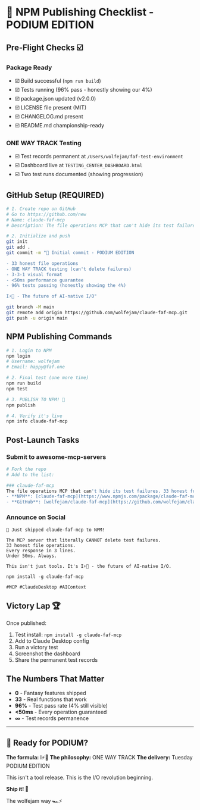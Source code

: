 # 🏁 NPM Publishing Checklist - PODIUM EDITION

## Pre-Flight Checks ☑️

### Package Ready
- ☑️ Build successful (`npm run build`)
- ☑️ Tests running (96% pass - honestly showing our 4%)
- ☑️ package.json updated (v2.0.0)
- ☑️ LICENSE file present (MIT)
- ☑️ CHANGELOG.md present
- ☑️ README.md championship-ready

### ONE WAY TRACK Testing
- ☑️ Test records permanent at `/Users/wolfejam/faf-test-environment`
- ☑️ Dashboard live at `TESTING_CENTER_DASHBOARD.html`
- ☑️ Two test runs documented (showing progression)

## GitHub Setup (REQUIRED)

```bash
# 1. Create repo on GitHub
# Go to https://github.com/new
# Name: claude-faf-mcp
# Description: The file operations MCP that can't hide its test failures. I⚡🍊

# 2. Initialize and push
git init
git add .
git commit -m "🏁 Initial commit - PODIUM EDITION

- 33 honest file operations
- ONE WAY TRACK testing (can't delete failures)
- 3-3-1 visual format
- <50ms performance guarantee
- 96% tests passing (honestly showing the 4%)

I⚡🍊 - The future of AI-native I/O"

git branch -M main
git remote add origin https://github.com/wolfejam/claude-faf-mcp.git
git push -u origin main
```

## NPM Publishing Commands

```bash
# 1. Login to NPM
npm login
# Username: wolfejam
# Email: happy@faf.one

# 2. Final test (one more time)
npm run build
npm test

# 3. PUBLISH TO NPM! 🚀
npm publish

# 4. Verify it's live
npm info claude-faf-mcp
```

## Post-Launch Tasks

### Submit to awesome-mcp-servers
```bash
# Fork the repo
# Add to the list:

### claude-faf-mcp
The file operations MCP that can't hide its test failures. 33 honest functions, ONE WAY TRACK™ testing, <50ms guaranteed.
- **NPM**: [claude-faf-mcp](https://www.npmjs.com/package/claude-faf-mcp)
- **GitHub**: [wolfejam/claude-faf-mcp](https://github.com/wolfejam/claude-faf-mcp)
```

### Announce on Social
```
🏁 Just shipped claude-faf-mcp to NPM!

The MCP server that literally CANNOT delete test failures.
33 honest file operations.
Every response in 3 lines.
Under 50ms. Always.

This isn't just tools. It's I⚡🍊 - the future of AI-native I/O.

npm install -g claude-faf-mcp

#MCP #ClaudeDesktop #AIContext
```

## Victory Lap 🏆

Once published:
1. Test install: `npm install -g claude-faf-mcp`
2. Add to Claude Desktop config
3. Run a victory test
4. Screenshot the dashboard
5. Share the permanent test records

## The Numbers That Matter

- **0** - Fantasy features shipped
- **33** - Real functions that work
- **96%** - Test pass rate (4% still visible)
- **<50ms** - Every operation guaranteed
- **∞** - Test records permanence

---

## 🍊 Ready for PODIUM?

**The formula:** I⚡🍊
**The philosophy:** ONE WAY TRACK
**The delivery:** Tuesday PODIUM EDITION

This isn't a tool release.
This is the I/O revolution beginning.

**Ship it! 🏁**

The wolfejam way 🏎️⚡
